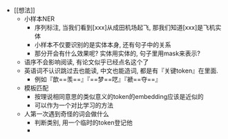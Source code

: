 - [[想法]]
	- 小样本NER
		- 序列标注, 当我们看到[xxx]从成田机场起飞, 那我们知道[xxx]是飞机实体
		- 小样本不仅要识别的是实体本身, 还有句子中的关系
		- 那分开会有什么效果呢? 实体用实体的, 句子里用mask来表示?
	- 语序不会影响阅读, 有论文似乎已经点名这个了
	- 英语词不认识跳过去也能读, 中文也能造词, 都是有『关键token』在里面.
		- 例如『歆==羡==』『==梦==呓』『褫==夺==』
	- 模板匹配
		- 按理说相同意思的类似意义的token的embedding应该是近似的
		- 可以作为一个对比学习的方法
	- 人第一次遇到奇怪的词会做什么
		- 判断类别, 用一个临时的token登记他
		-